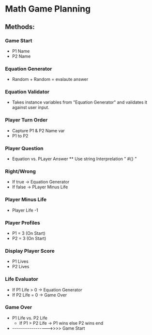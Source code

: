 # Math Game Planning

## Methods:
### Game Start
  * P1 Name
  * P2 Name

### Equation Generator
  * Random + Random = evalaute answer

### Equation Validator
  * Takes instance variables from "Equation Generator" and validates it against user input.  

### Player Turn Order
  * Capture P1 & P2 Name var
  * P1 to P2

### Player Question
  * Equation vs. PLayer Answer
    ** Use string Interprelation " #{} "

### Right/Wrong
  * If true -> Equation Generator
  * If false -> PLayer Minus Life

### Player Minus Life
  * Player Life -1

### Player Profiles
  * P1 = 3 (On Start)
  * P2 = 3 (On Start)

### Display Player Score
  * P1 Lives
  * P2 Lives

### Life Evaluator
  * If P1 Life > 0 -> Equation Generator
  * If P2 Life = 0 -> Game Over

### Game Over
  * P1 Life vs. P2 Life
    * If P1 > P2 Life
        -> P1 wins 
      else
        P2 wins
      end
  * ------------------>>>> Game Start    
